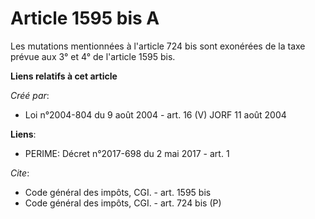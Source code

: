 # Article 1595 bis A

Les mutations mentionnées à l'article 724 bis sont exonérées de la taxe prévue aux 3° et 4° de l'article 1595 bis.

**Liens relatifs à cet article**

_Créé par_:

  - Loi n°2004-804 du 9 août 2004 - art. 16 (V) JORF 11 août 2004

**Liens**:

  - PERIME: Décret n°2017-698 du 2 mai 2017 - art. 1

_Cite_:

  - Code général des impôts, CGI. - art. 1595 bis
  - Code général des impôts, CGI. - art. 724 bis (P)
